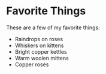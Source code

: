 # Favorite Things

These are a few of my favorite things:

- Raindrops on roses
- Whiskers on kittens
- Bright copper kettles
- Warm woolen mittens
- Copper roses
